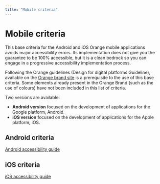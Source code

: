 ```yaml
---
title: "Mobile criteria"
---
```


# Mobile criteria

This base criteria for the Android and iOS Orange mobile applications avoids major accessibility errors.
Its implementation does not give you the guarantee to be 100% accessible, but it is a clean bedrock so you can engage in a progressive accessibility implementation process.

Following the Orange guidelines (Design for digital platforms Guideline), available on the [Orange brand site](http://design.orange.com/) is a prerequisite to the use of this base criteria.
Some elements already present in the Orange Brand (such as the use of colours) have not been included in this list of criteria.

Two versions are available:
- **Android version** focused on the development of applications for the Google platform, Android.
- **iOS version** focused on the development of applications for the Apple platform, iOS.

<div class="row">
    <div class="col-xs-12 col-md-6 col-lg-4">
        <h2 class="sr-only">Android criteria</h2>
        <a href="../android/design/" class="btn btn-info">
            <img src="../images/android.png" alt="">
            <div>Android accessibility guide</div>
        </a>
    </div>
    <div class="col-xs-12 col-md-6 col-lg-4">
        <h2 class="sr-only">iOS criteria</h2>
        <a href="../ios/design/" class="btn btn-info">
            <img src="../images/iphone.png" alt="">
            <div>iOS accessibility guide</div>
        </a>
    </div>
</div>
